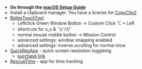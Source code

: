 
- **Go through the [macOS Setup Guide](https://sourabhbajaj.com/mac-setup/)**
- Install a clipboard manager. You have a license for [CopyClip2](https://fiplab.com/apps/copyclip-for-mac)
- [BetterTouchTool](https://folivora.ai/) 
    + Leftclick Green Window Button -> Custom Click ⌥ + Left 
    + shortcuts for ಠ_ಠ & ¯\\_(ツ)_/¯  
    + normal mouse middle button -> Mission Control
    + advanced settings: window snapping enabled 
    + advanced settings: inverse scrolling for normal mice
- [QuickResApp](https://www.thnkdev.com/QuickRes/) - quick screen resolution toggleing
    + [purchase link](https://mail.google.com/mail/u/0/#inbox/FMfcgzGsmrFVLbPTWZsfSSGrhdWPSSvf) 
- [RescueTime](https://www.rescuetime.com/) - app for time tracking
